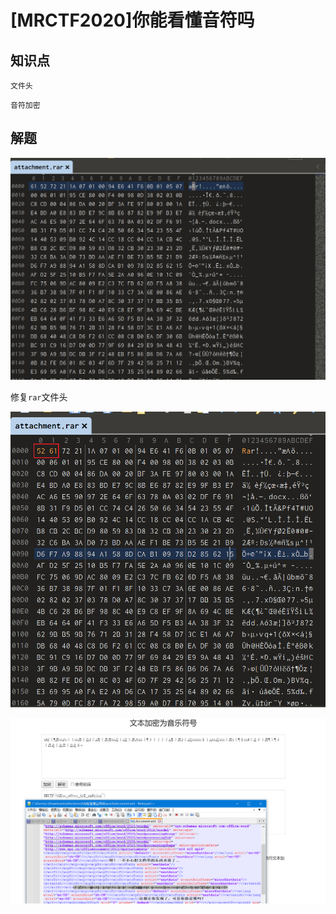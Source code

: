 # [MRCTF2020]你能看懂音符吗

## 知识点

`文件头`

`音符加密`

## 解题

![image-20231126171412752](./img/38-1.png)

修复`rar`文件头

![image-20231126171506322](./img/38-2.png)

![image-20231126171745735](./img/38-3.png)